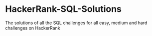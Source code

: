# HackerRank-SQL-Solutions

The solutions of all the SQL challenges for all easy, medium and hard challenges on HackerRank
